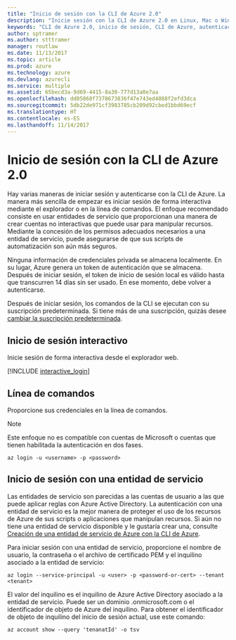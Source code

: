 ```yaml
---
title: "Inicio de sesión con la CLI de Azure 2.0"
description: "Inicie sesión con la CLI de Azure 2.0 en Linux, Mac o Windows."
keywords: "CLI de Azure 2.0, inicio de sesión, CLI de Azure, autenticación, autorizar, iniciar sesión"
author: sptramer
ms.author: stttramer
manager: routlaw
ms.date: 11/13/2017
ms.topic: article
ms.prod: azure
ms.technology: azure
ms.devlang: azurecli
ms.service: multiple
ms.assetid: 65becd3a-9d69-4415-8a30-777d13a0e7aa
ms.openlocfilehash: dd05868f7378673836f47e743ed4088f2efd3dca
ms.sourcegitcommit: 5db22de971cf3983785cb209d92cbed1bbd69ecf
ms.translationtype: HT
ms.contentlocale: es-ES
ms.lasthandoff: 11/14/2017
---
```

# <a name="log-in-with-azure-cli-20"></a>Inicio de sesión con la CLI de Azure 2.0

Hay varias maneras de iniciar sesión y autenticarse con la CLI de Azure. La manera más sencilla de empezar es iniciar sesión de forma interactiva mediante el explorador o en la línea de comandos. El enfoque recomendado consiste en usar entidades de servicio que proporcionan una manera de crear cuentas no interactivas que puede usar para manipular recursos. Mediante la concesión de los permisos adecuados necesarios a una entidad de servicio, puede asegurarse de que sus scripts de automatización son aún más seguros. 

Ninguna información de credenciales privada se almacena localmente. En su lugar, Azure genera un token de autenticación que se almacena. Después de iniciar sesión, el token de inicio de sesión local es válido hasta que transcurren 14 días sin ser usado. En ese momento, debe volver a autenticarse.

Después de iniciar sesión, los comandos de la CLI se ejecutan con su suscripción predeterminada. Si tiene más de una suscripción, quizás desee [cambiar la suscripción predeterminada](manage-azure-subscriptions-azure-cli.md).

## <a name="interactive-log-in"></a>Inicio de sesión interactivo

Inicie sesión de forma interactiva desde el explorador web.

[!INCLUDE [interactive_login](includes/interactive-login.md)]

## <a name="command-line"></a>Línea de comandos

Proporcione sus credenciales en la línea de comandos.

> [!Note]
> Este enfoque no es compatible con cuentas de Microsoft o cuentas que tienen habilitada la autenticación en dos fases.

```azurecli-interactive
az login -u <username> -p <password>
```

## <a name="logging-in-with-a-service-principal"></a>Inicio de sesión con una entidad de servicio

Las entidades de servicio son parecidas a las cuentas de usuario a las que puede aplicar reglas con Azure Active Directory.
La autenticación con una entidad de servicio es la mejor manera de proteger el uso de los recursos de Azure de sus scripts o aplicaciones que manipulan recursos. Si aún no tiene una entidad de servicio disponible y le gustaría crear una, consulte [Creación de una entidad de servicio de Azure con la CLI de Azure](create-an-azure-service-principal-azure-cli.md).

Para iniciar sesión con una entidad de servicio, proporcione el nombre de usuario, la contraseña o el archivo de certificado PEM y el inquilino asociado a la entidad de servicio:

```azurecli-interactive
az login --service-principal -u <user> -p <password-or-cert> --tenant <tenant>
```

El valor del inquilino es el inquilino de Azure Active Directory asociado a la entidad de servicio. Puede ser un dominio .onmicrosoft.com o el identificador de objeto de Azure del inquilino.
Para obtener el identificador de objeto de inquilino del inicio de sesión actual, use este comando:

```azurecli
az account show --query 'tenanatId' -o tsv
```

